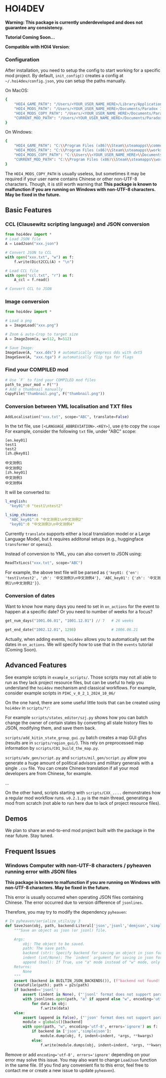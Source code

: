 # HOI4DEV

**Warning: This package is currently underdeveloped and does not guarantee any consistency.**

**Tutorial Coming Soon...**

**Compatible with HOI4 Version**: 

### Configuration

After installation, you need to setup the config to start working for a specific mod project. By default, `init_config()` creates a config at `~/.hoi4dev/config.json`, you can setup the paths manually.

On MacOS:
```bash
{
    "HOI4_GAME_PATH": "/Users/<YOUR_USER_NAME_HERE>/Library/Application Support/Steam/steamapps/common/Hearts of Iron IV",
    "HOI4_MODS_PATH": "/Users/<YOUR_USER_NAME_HERE>/Documents/Paradox Interactive/Hearts of Iron IV/mod",
    "HOI4_MODS_COPY_PATH": "/Users/<YOUR_USER_NAME_HERE>/Documents/Paradox Interactive/Hearts of Iron IV/mod",
    "CURRENT_MOD_PATH": "/Users/<YOUR_USER_NAME_HERE>/Documents/Paradox Interactive/Hearts of Iron IV/mod/<YOUR_MOD_NAME>"
}
```

On Windows:
```bash
{
    "HOI4_GAME_PATH": "C:\\Program Files (x86)\\Steam\\steamapps\\common\\Hearts of Iron IV",
    "HOI4_MODS_PATH": "C:\\Program Files (x86)\\Steam\\steamapps\\workshop\\content\\394360",
    "HOI4_MODS_COPY_PATH": "C:\\Users\\<YOUR_USER_NAME_HERE>\\Documents\\Paradox Interactive\\Hearts of Iron IV\\mod",
    "CURRENT_MOD_PATH": "C:\\Program Files (x86)\\Steam\\steamapps\\workshop\\content\\394360\\<YOUR_MOD_NAME>"
}
```

The `HOI4_MODS_COPY_PATH` is usually useless, but sometimes it may be required if your user name contains Chinese or other non-UTF-8 characters. Though, it is still worth warning that **This package is known to malfunction if you are running on Windows with non-UTF-8 characters. May be fixed in the future.**

## Basic Features

### CCL (Clausewitz scripting language) and JSON conversion

```python
from hoi4dev import *
# Load JSON file
A = LoadJson("xxx.json")

# Convert JSON to CCL
with open("xxx.txt", "w") as f:
    f.write(Dict2CCL(A) + "\n")

# Load CCL file
with open("ccl.txt", "r") as f:
    A_ccl = f.read()

# Convert CCL to JSON

```

### Image conversion

```python
from hoi4dev import *

# Load a png
a = ImageLoad("xxx.png")

# Zoom & auto-Crop to target size
A = ImageZoom(a, w=512, h=512)

# Save Image:
ImageSave(A, "xxx.dds") # automatically compress dds with dxt5
ImageSave(A, "xxx.tga") # automatically flip tga for flags
```

### Find your COMPILED mod

```python
# Use `F` to find your COMPILED mod files
path_to_your_mod = F("")
# Add a thumbnail manually
CopyFile("thumbnail.png", F("thumbnail.png"))
```

### Conversion between YML localisation and TXT files

```python
AddLocalisation("xxx.txt", scope="ABC", translate=False)
```

In the txt file, use `[<LANGUAGE_ABBREVIATION>.<KEY>]`, use `@` to copy the `scope`
For example, consider the following `txt` file, under "ABC" scope:
```
[en.key01]
test1
test2
[zh.@key01]

中文测例1
中文测例2
[zh.key01]
中文测例3
中文测例4
```
It will be converted to:
```yml
l_english:
  "key01":0 "test1\ntest2"
```

```yml
l_simp_chinese:
  "ABC_key01":0 "中文测例1\n中文测例2"
  "key01":0 "中文测例3\n中文测例4"
```

Currently `translate` supports either a local translation model or a Large Language Model, but it requires additonal setups (e.g., huggingface `transformer` or `openai`).

Instead of conversion to YML, you can also convert to JSON using:
```python
ReadTxtLocs("xxx.txt", scope="ABC")
```

For example, the above text file will be parsed as `{'key01: {'en': 'test1\ntest2', 'zh': '中文测例3\n中文测例4'}, 'ABC_key01': {'zh': '中文测例1\n中文测例2'}}`.

### Conversion of dates

Want to know how many days you need to set in `on_actions` for the event to happen at a specific date? Or you need to number of weeks for a focus?
```python
get_num_days("1001.06.01", "1001.12.01") // 7   # 26 weeks

get_end_date("1002.12.01", 1298)                # 1006.06.21
```

Actually, when adding events, `hoi4dev` allows you to automatically set the dates in `on_actions`. We will specify how to use that in the `events` tutorial (Coming Soon).

## Advanced Features

See example scripts in `example_scripts/`. Those scripts may not all able to run as they lack project resource files, but can be useful to help you understand the `hoi4dev` mechanism and classical workflows. For example, consider example scripts in `PIHC_v_0_2_1_2024_10_06/`

On the one hand, there are some useful little tools that can be created using `hoi4dev` in `scripts/*/`:

For example `scripts/states_editor/szj.py` shows how you can batch change the owner of certain states by converting all state history files to JSON, modifying them, and save them back.

`scripts/add_kitin_state_group_gui.py` batch creates a map GUI gfxs (results are in `scripts/region_gui/`). This rely on preprocessed map information by `scripts/C01_build_the_map.py`.

`scripts/adv_gen/script.py` and `scripts/mil_gen/script.py` allow you generate a huge amount of political advisors and military generals with a single `.csv` file. You can create Chinese translation if all your mod developers are from Chinese, for example.

...

On the other hand, scripts starting with `scripts/CXX_....` demonstrates how a regular mod workflow runs. `v0.2.1.py` is the main thread, generating a mod from scratch (not able to run here due to lack of project resource files).

## Demos

We plan to share an end-to-end mod project built with the package in the near future. Stay tuned.

## Frequent Issues

### Windows Computer with non-UTF-8 characters / pyheaven running error with JSON files

**This package is known to malfunction if you are running on Windows with non-UTF-8 characters. May be fixed in the future.**

This error is usually occurred when operating JSON files containing Chinese. The error occurred due to version difference of `jsonlines`.

Therefore, you may try to modify the dependency `pyheaven`:
```python
# In pyheaven/serialize_utils/py 3
def SaveJson(obj, path, backend:Literal['json','jsonl','demjson','simplejson','jsonpickle']='json', indent:Optional[int]=None, append:bool=False, *args, **kwargs):
    """Save an object as json (or jsonl) file.

    Args:
        obj: The object to be saved.
        path: The save path.
        backend (str): Specify backend for saving an object in json format. Please refer to function `BUILTIN_JSON_BACKENDS()` for built-in backends.
        indent (int/None): The `indent` argument for saving in json format, only works if backend is not "jsonl".
        append (bool): If True, use "a" mode instead of "w" mode, only works if backend is "jsonl".
    Returns:
        None
    """
    assert (backend in BUILTIN_JSON_BACKENDS()), (f"backend not found! Supported backends: {BUILTIN_JSON_BACKENDS()}")
    CreateFile(path); path = p2s(path)
    if backend=='jsonl':
        assert (indent is None), ("'jsonl' format does not support parameter 'indent'!")
        with jsonlines.open(path, "a" if append else "w", encoding='utf-8', errors='ignore') as f:
            for data in obj:
                f.write(data)
    else:
        assert (append is False), ("'json' format does not support parameter 'append'!")
        module = globals()[backend]
        with open(path, "w", encoding='utf-8', errors='ignore') as f:
            if backend in ['json','simplejson']:
                module.dump(obj, f, indent=indent, *args, **kwargs)
            else:
                f.write(module.dumps(obj, indent=indent, *args, **kwargs))
```

Remove or add `encoding='utf-8', errors='ignore'` depending on your error may solve this issue. You may also want to change `LoadJson` function in the same file. (If you find any convenient fix to this error, feel free to contact me or create a new issue to update `pyheaven`).
